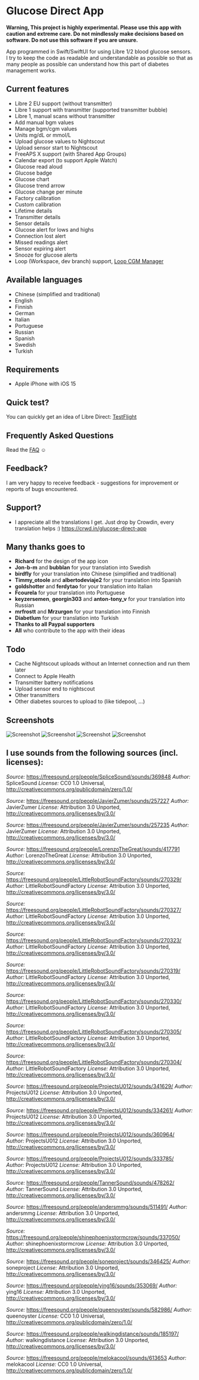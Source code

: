 # Glucose Direct App

**Warning, This project is highly experimental. Please use this app with caution and extreme care.
Do not mindlessly make decisions based on software.
Do not use this software if you are unsure.**

App programmed in Swift/SwiftUI for using Libre 1/2 blood glucose sensors. I try to keep the code as readable and understandable as possible so that as many people as possible can understand how this part of diabetes management works.

## Current features
- Libre 2 EU support (without transmitter)
- Libre 1 support with transmitter (supported transmitter bubble)
- Libre 1, manual scans without transmitter
- Add manual bgm values
- Manage bgm/cgm values
- Units mg/dL or mmol/L
- Upload glucose values to Nightscout
- Upload sensor start to Nightscout
- FreeAPS X support (with Shared App Groups)
- Calendar export (to support Apple Watch)
- Glucose read aloud
- Glucose badge
- Glucose chart
- Glucose trend arrow
- Glucose change per minute
- Factory calibration
- Custom calibration
- Lifetime details
- Transmitter details
- Sensor details
- Glucose alert for lows and highs
- Connection lost alert
- Missed readings alert
- Sensor expiring alert
- Snooze for glucose alerts
- Loop (Workspace, dev branch) support, [Loop CGM Manager](https://github.com/creepymonster/GlucoseDirectClient)

## Available languages
- Chinese (simplified and traditional)
- English
- Finnish
- German
- Italian
- Portuguese
- Russian
- Spanish
- Swedish
- Turkish

## Requirements
- Apple iPhone with iOS 15

## Quick test?
You can quickly get an idea of Libre Direct: [TestFlight](https://testflight.apple.com/join/dWDt5Wme)

## Frequently Asked Questions
Read the [FAQ](FAQ.md) ☺️

## Feedback?
I am very happy to receive feedback - suggestions for improvement or reports of bugs encountered.

## Support?
- I appreciate all the translations I get. Just drop by Crowdin, every translation helps :) https://crwd.in/glucose-direct-app

## Many thanks goes to
- **Richard** for the design of the app icon
- **Jon-b-m** and **bubblan** for your translation into Swedish
- **birdfly** for your translation into Chinese (simplified and traditional)
- **Timmy_otoole** and **albertodeviaje2** for your translation into Spanish
- **goldshotter** and **ferdytao** for your translation into Italian
- **Fcourela** for your translation into Portuguese
- **keyzersemen**, **georgin303** and **anton-tony_v** for your translation into Russian
- **mrfrostt** and **Mrzurgon** for your translation into Finnish
- **Diabetlum** for your translation into Turkish
- **Thanks to all Paypal supporters**
- **All** who contribute to the app with their ideas

## Todo
- Cache Nightscout uploads without an Internet connection and run them later
- Connect to Apple Health
- Transmitter battery notifications
- Upload sensor end to nightscout
- Other transmitters
- Other diabetes sources to upload to (like tidepool, ...)

## Screenshots
![Screenshot](/Screenshots/overview.png?raw=true)
![Screenshot](/Screenshots/list.png?raw=true)
![Screenshot](/Screenshots/calibrations.png?raw=true)
![Screenshot](/Screenshots/settings.png?raw=true)

## I use sounds from the following sources (incl. licenses):
_Source:_ https://freesound.org/people/SpliceSound/sounds/369848
_Author:_ SpliceSound
_License:_ CC0 1.0 Universal, http://creativecommons.org/publicdomain/zero/1.0/

_Source:_ https://freesound.org/people/JavierZumer/sounds/257227
_Author:_ JavierZumer
_License:_ Attribution 3.0 Unported, http://creativecommons.org/licenses/by/3.0/

_Source:_ https://freesound.org/people/JavierZumer/sounds/257235
_Author:_ JavierZumer
_License:_ Attribution 3.0 Unported, http://creativecommons.org/licenses/by/3.0/

_Source:_ https://freesound.org/people/LorenzoTheGreat/sounds/417791
_Author:_ LorenzoTheGreat
_License:_ Attribution 3.0 Unported, http://creativecommons.org/licenses/by/3.0/

_Source:_ https://freesound.org/people/LittleRobotSoundFactory/sounds/270329/
_Author:_ LittleRobotSoundFactory
_License:_ Attribution 3.0 Unported, http://creativecommons.org/licenses/by/3.0/

_Source:_ https://freesound.org/people/LittleRobotSoundFactory/sounds/270327/
_Author:_ LittleRobotSoundFactory
_License:_ Attribution 3.0 Unported, http://creativecommons.org/licenses/by/3.0/

_Source:_ https://freesound.org/people/LittleRobotSoundFactory/sounds/270323/
_Author:_ LittleRobotSoundFactory
_License:_ Attribution 3.0 Unported, http://creativecommons.org/licenses/by/3.0/

_Source:_ https://freesound.org/people/LittleRobotSoundFactory/sounds/270319/
_Author:_ LittleRobotSoundFactory
_License:_ Attribution 3.0 Unported, http://creativecommons.org/licenses/by/3.0/

_Source:_ https://freesound.org/people/LittleRobotSoundFactory/sounds/270330/
_Author:_ LittleRobotSoundFactory
_License:_ Attribution 3.0 Unported, http://creativecommons.org/licenses/by/3.0/

_Source:_ https://freesound.org/people/LittleRobotSoundFactory/sounds/270305/
_Author:_ LittleRobotSoundFactory
_License:_ Attribution 3.0 Unported, http://creativecommons.org/licenses/by/3.0/

_Source:_ https://freesound.org/people/LittleRobotSoundFactory/sounds/270304/
_Author:_ LittleRobotSoundFactory
_License:_ Attribution 3.0 Unported, http://creativecommons.org/licenses/by/3.0/

_Source:_ https://freesound.org/people/ProjectsU012/sounds/341629/
_Author:_ ProjectsU012
_License:_ Attribution 3.0 Unported, http://creativecommons.org/licenses/by/3.0/

_Source:_ https://freesound.org/people/ProjectsU012/sounds/334261/
_Author:_ ProjectsU012
_License:_ Attribution 3.0 Unported, http://creativecommons.org/licenses/by/3.0/

_Source:_ https://freesound.org/people/ProjectsU012/sounds/360964/
_Author:_ ProjectsU012
_License:_ Attribution 3.0 Unported, http://creativecommons.org/licenses/by/3.0/

_Source:_ https://freesound.org/people/ProjectsU012/sounds/333785/
_Author:_ ProjectsU012
_License:_ Attribution 3.0 Unported, http://creativecommons.org/licenses/by/3.0/

_Source:_ https://freesound.org/people/TannerSound/sounds/478262/
_Author:_ TannerSound
_License:_ Attribution 3.0 Unported, http://creativecommons.org/licenses/by/3.0/

_Source:_ https://freesound.org/people/andersmmg/sounds/511491/
_Author:_ andersmmg
_License:_ Attribution 3.0 Unported, http://creativecommons.org/licenses/by/3.0/

_Source:_ https://freesound.org/people/shinephoenixstormcrow/sounds/337050/
_Author:_ shinephoenixstormcrow
_License:_ Attribution 3.0 Unported, http://creativecommons.org/licenses/by/3.0/

_Source:_ https://freesound.org/people/soneproject/sounds/346425/
_Author:_ soneproject
_License:_ Attribution 3.0 Unported, http://creativecommons.org/licenses/by/3.0/

_Source:_ https://freesound.org/people/ying16/sounds/353069/
_Author:_ ying16
_License:_ Attribution 3.0 Unported, http://creativecommons.org/licenses/by/3.0/

_Source:_ https://freesound.org/people/queenoyster/sounds/582986/
_Author:_ queenoyster
_License:_ CC0 1.0 Universal, http://creativecommons.org/publicdomain/zero/1.0/

_Source:_ https://freesound.org/people/walkingdistance/sounds/185197/
_Author:_ walkingdistance
_License:_ Attribution 3.0 Unported, http://creativecommons.org/licenses/by/3.0/

_Source:_ https://freesound.org/people/melokacool/sounds/613653
_Author:_ melokacool
_License:_ CC0 1.0 Universal, http://creativecommons.org/publicdomain/zero/1.0/
